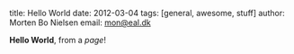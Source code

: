 title: Hello World
date: 2012-03-04
tags: [general, awesome, stuff]
author: Morten Bo Nielsen
email: mon@eal.dk

**Hello World**, from a *page*!

